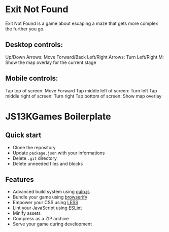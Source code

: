 # Exit Not Found
Exit Not Found is a game about escaping a maze that gets more complex the further you go.

## Desktop controls:
Up/Down Arrows: Move Forward/Back
Left/Right Arrows: Turn Left/Right
M: Show the map overlay for the current stage

## Mobile controls:
Tap top of screen: Move Forward
Tap middle left of screen: Turn left
Tap middle right of screen: Turn right
Tap bottom of screen: Show map overlay

# JS13KGames Boilerplate

## Quick start

* Clone the repository
* Update `package.json` with your informations
* Delete `.git` directory
* Delete unneeded files and blocks

## Features

* Advanced build system using [gulp.js](http://gulpjs.com/)
* Bundle your game using [browserify](http://browserify.org/)
* Empower your CSS using [LESS](http://lesscss.org/)
* Lint your JavaScript using [ESLint](http://eslint.org/) 
* Minify assets
* Compress as a ZIP archive
* Serve your game during development
